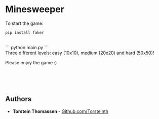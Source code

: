 # Minesweeper

To start the game:
```
pip install faker 
```
<br/>
```
python main.py
```
<br/>
Three different levels: easy (10x10), medium (20x20) and hard (50x50)!
<br/>

Please enjoy the game :)

<br/>
<br/>
<br/>


## Authors

* **Torstein Thomassen** - [Github.com/Torsteinth](https://github.com/Torsteinth)

